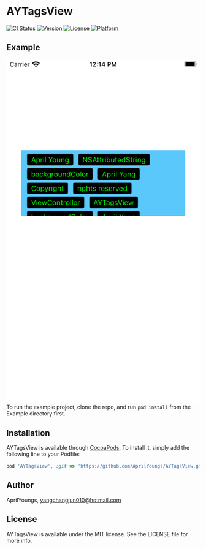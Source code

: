 # AYTagsView

[![CI Status](https://img.shields.io/travis/AprilYoungs/AYTagsView.svg?style=flat)](https://travis-ci.org/AprilYoungs/AYTagsView)
[![Version](https://img.shields.io/cocoapods/v/AYTagsView.svg?style=flat)](https://cocoapods.org/pods/AYTagsView)
[![License](https://img.shields.io/cocoapods/l/AYTagsView.svg?style=flat)](https://cocoapods.org/pods/AYTagsView)
[![Platform](https://img.shields.io/cocoapods/p/AYTagsView.svg?style=flat)](https://cocoapods.org/pods/AYTagsView)

## Example

![](screenShot.png)
To run the example project, clone the repo, and run `pod install` from the Example directory first.

## Installation

AYTagsView is available through [CocoaPods](https://cocoapods.org). To install
it, simply add the following line to your Podfile:

```ruby
pod 'AYTagsView', :git => 'https://github.com/AprilYoungs/AYTagsView.git', :tag=> '0.1.0'
```

## Author

AprilYoungs, yangchangjun010@hotmail.com

## License

AYTagsView is available under the MIT license. See the LICENSE file for more info.
